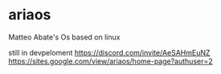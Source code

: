 # ariaos
Matteo Abate's Os based on linux

still in devpeloment
https://discord.com/invite/AeSAHmEuNZ
https://sites.google.com/view/ariaos/home-page?authuser=2
